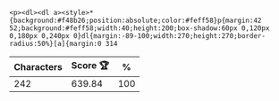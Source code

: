`<p><dl><dl a><style>*{background:#f48b26;position:absolute;color:#feff58}p{margin:42 52;background:#feff58;width:40;height:200;box-shadow:60px 0,120px 0,180px 0,240px 0}dl{margin:-89-100;width:270;height:270;border-radius:50%}[a]{margin:0 314`

| Characters | Score 🏆 | %   |
| ---------- | -------- | --- |
| 242        | 639.84   | 100 |
